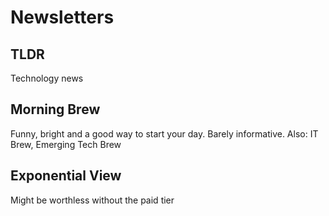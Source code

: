 # Newsletters
## TLDR
Technology news

## Morning Brew
Funny, bright and a good way to start your day. Barely informative.
Also: IT Brew, Emerging Tech Brew

## Exponential View
Might be worthless without the paid tier
